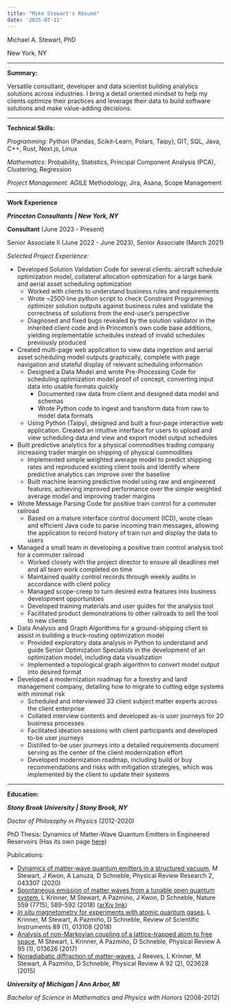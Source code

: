```yaml
---
title: "Mike Stewart's Résumé"
date: '2025-07-11'
---
```


Michael A. Stewart, PhD

New York, NY

***

**Summary:**

Versatile consultant, developer and data scientist building analytics solutions across industries. I bring a
detail oriented mindset to help my clients optimize their practices and leverage their data to build software
solutions and make value-adding decisions.

***

**Technical Skills:**

_Programming:_ Python (Pandas, Scikit-Learn, Polars, Taipy), GIT, SQL, Java, C++, Rust, Next.js, Linux

_Mathematics:_ Probability, Statistics, Principal Component Analysis (PCA), Clustering, Regression

_Project Management:_ AGILE Methodology, Jira, Asana, Scope Management

*** 

**Work Experience**

***Princeton Consultants | New York, NY***

**Consultant** (June 2023 - Present)

Senior Associate II (June 2022 - June 2023), Senior Associate (March 2021)

_Selected Project Experience:_

- Developed Solution Validation Code for several clients: aircraft schedule optimization model,
collateral allocation optimization for a large bank and aerial asset scheduling optimization
    - Worked with clients to understand business rules and requirements
    - Wrote ~2500 line python script to check Constraint Programming optimizer solution
outputs against business rules and validate the correctness of solutions from the
end-user’s perspective
    - Diagnosed and fixed bugs revealed by the solution validator in the inherited client code
and in Princeton’s own code base additions, yielding implementable schedules instead of
invalid schedules previously produced
- Created multi-page web application to view data ingestion and aerial asset scheduling model
outputs graphically, complete with page navigation and stateful display of relevant scheduling
information
    - Designed a Data Model and wrote Pre-Processing Code for scheduling optimization
model proof of concept, converting input data into usable formats quickly
        - Documented raw data from client and designed data model and schemas
        - Wrote Python code to ingest and transform data from raw to model data formats
    - Using Python (Taipy), designed and built a four-page interactive web application. Created
an intuitive interface for users to upload and view scheduling data and view and export
model output schedules
- Built predictive analytics for a physical commodities trading company increasing trader margin
on shipping of physical commodities
    - Implemented simple weighted average model to predict shipping rates and reproduced
existing client tools and identify where predictive analytics can improve over the baseline
    - Built machine learning predictive model using raw and engineered features, achieving
improved performance over the simple weighted average model and improving trader
margins
- Wrote Message Parsing Code for positive train control for a commuter railroad
    - Based on a mature interface control document (ICD), wrote clean and efficient Java code
to parse incoming train messages, allowing the application to record history of train run
and display the data to users
- Managed a small team in developing a positive train control analysis tool for a commuter railroad
    - Worked closely with the project director to ensure all deadlines met and all team work
completed on time
    - Maintained quality control records through weekly audits in accordance with client policy
    - Managed scope-creep to turn desired extra features into business development
opportunities
    - Developed training materials and user guides for the analysis tool
    - Facilitated product demonstrations to other railroads to sell the tool to new clients
- Data Analysis and Graph Algorithms for a ground-shipping client to assist in building a
truck-routing optimization model
    - Provided exploratory data analysis in Python to understand and guide Senior
Optimization Specialists in the development of an optimization model, including data
visualization
    - Implemented a topological graph algorithm to convert model output into desired format
- Developed a modernization roadmap for a forestry and land management company, detailing how
to migrate to cutting edge systems with minimal risk
    - Scheduled and interviewed 33 client subject matter experts across the client enterprise
    - Collated interview contents and developed as-is user journeys for 20 business processes
    - Facilitated ideation sessions with client participants and developed to-be user journeys
    - Distilled to-be user journeys into a detailed requirements document serving as the center
of the client modernization effort
    - Developed modernization roadmap, including build or buy recommendations and risks
with mitigation strategies, which was implemented by the client to update their systems

***

**Education:**

***Stony Brook University | Stony Brook, NY***

_Doctor of Philosophy in Physics_ (2012-2020)

PhD Thesis: Dynamics of Matter-Wave Quantum Emitters in Engineered Reservoirs (Has its own page [here](/posts/thesis))

Publications: 

- [Dynamics of matter-wave quantum emitters in a structured vacuum](https://journals.aps.org/prresearch/abstract/10.1103/PhysRevResearch.2.043307), M Stewart, J Kwon, A Lanuza, D Schneble, Physical Review Research 2, 043307 (2020)
- [Spontaneous emission of matter waves from a tunable open quantum system](https://www.nature.com/articles/s41586-018-0348-z), L Krinner, M Stewart, A Pazmino, J Kwon, D Schneble, Nature 559 (7715), 589-592 (2018) ([arXiv link](https://arxiv.org/pdf/1712.07791))
- [_In situ_ magnetometry for experiments with atomic quantum gases](https://pubs.aip.org/aip/rsi/article/89/1/013108/926763), L Krinner, M Stewart, A Pazmiño, D Schneble, Review of Scientific Instruments 89 (1), 013108 (2018)
- [Analysis of non-Markovian coupling of a lattice-trapped atom to free space](https://link.aps.org/accepted/10.1103/PhysRevA.95.013626), M Stewart, L Krinner, A Pazmiño, D Schneble, Physical Review A 95 (1), 013626 (2017)
- [Nonadiabatic diffraction of matter-waves](https://link.aps.org/accepted/10.1103/PhysRevA.92.023628), J Reeves, L Krinner, M Stewart, A Pazmiño, D Schneble, Physical Review A 92 (2), 023628 (2015)

***University of Michigan | Ann Arbor, MI***

_Bachelor of Science in Mathematics and Physics with Honors_ (2008-2012)